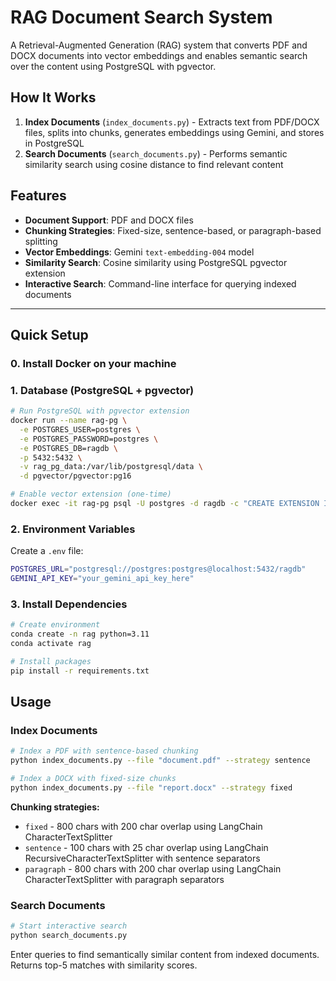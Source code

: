 # RAG Document Search System

A Retrieval-Augmented Generation (RAG) system that converts PDF and DOCX documents into vector embeddings and enables semantic search over the content using PostgreSQL with pgvector.

## How It Works

1. **Index Documents** (`index_documents.py`) - Extracts text from PDF/DOCX files, splits into chunks, generates embeddings using Gemini, and stores in PostgreSQL
2. **Search Documents** (`search_documents.py`) - Performs semantic similarity search using cosine distance to find relevant content

## Features

- **Document Support**: PDF and DOCX files
- **Chunking Strategies**: Fixed-size, sentence-based, or paragraph-based splitting
- **Vector Embeddings**: Gemini `text-embedding-004` model
- **Similarity Search**: Cosine similarity using PostgreSQL pgvector extension
- **Interactive Search**: Command-line interface for querying indexed documents

---

## Quick Setup

### 0. Install Docker on your machine

### 1. Database (PostgreSQL + pgvector)
```bash
# Run PostgreSQL with pgvector extension
docker run --name rag-pg \
  -e POSTGRES_USER=postgres \
  -e POSTGRES_PASSWORD=postgres \
  -e POSTGRES_DB=ragdb \
  -p 5432:5432 \
  -v rag_pg_data:/var/lib/postgresql/data \
  -d pgvector/pgvector:pg16

# Enable vector extension (one-time)
docker exec -it rag-pg psql -U postgres -d ragdb -c "CREATE EXTENSION IF NOT EXISTS vector;"
```

### 2. Environment Variables
Create a `.env` file:
```bash
POSTGRES_URL="postgresql://postgres:postgres@localhost:5432/ragdb"
GEMINI_API_KEY="your_gemini_api_key_here"
```

### 3. Install Dependencies
```bash
# Create environment
conda create -n rag python=3.11
conda activate rag
```

```bash
# Install packages
pip install -r requirements.txt
```

## Usage

### Index Documents
```bash
# Index a PDF with sentence-based chunking
python index_documents.py --file "document.pdf" --strategy sentence

# Index a DOCX with fixed-size chunks  
python index_documents.py --file "report.docx" --strategy fixed
```

**Chunking strategies:**
- `fixed` - 800 chars with 200 char overlap using LangChain CharacterTextSplitter
- `sentence` - 100 chars with 25 char overlap using LangChain RecursiveCharacterTextSplitter with sentence separators
- `paragraph` - 800 chars with 200 char overlap using LangChain CharacterTextSplitter with paragraph separators

### Search Documents
```bash
# Start interactive search
python search_documents.py
```
Enter queries to find semantically similar content from indexed documents.</br>Returns top-5 matches with similarity scores.